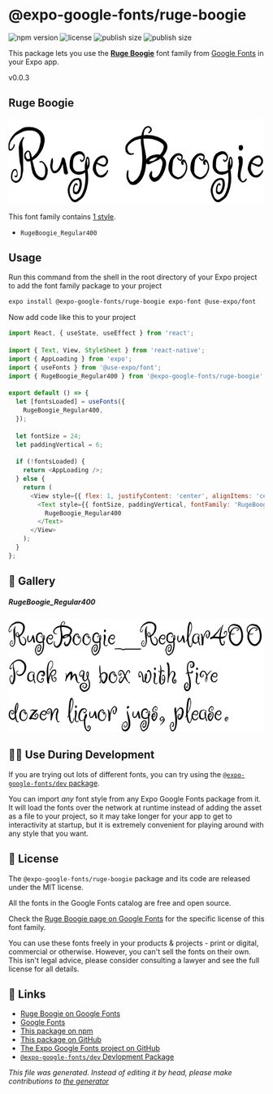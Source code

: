 # @expo-google-fonts/ruge-boogie

![npm version](https://flat.badgen.net/npm/v/@expo-google-fonts/ruge-boogie)
![license](https://flat.badgen.net/github/license/expo/google-fonts)
![publish size](https://flat.badgen.net/packagephobia/install/@expo-google-fonts/ruge-boogie)
![publish size](https://flat.badgen.net/packagephobia/publish/@expo-google-fonts/ruge-boogie)

This package lets you use the [**Ruge Boogie**](https://fonts.google.com/specimen/Ruge+Boogie) font family from [Google Fonts](https://fonts.google.com/) in your Expo app.

v0.0.3

## Ruge Boogie

![Ruge Boogie](./font-family.png)

This font family contains [1 style](#gallery).

- `RugeBoogie_Regular400`

## Usage

Run this command from the shell in the root directory of your Expo project to add the font family package to your project
```sh
expo install @expo-google-fonts/ruge-boogie expo-font @use-expo/font
```

Now add code like this to your project
```js
import React, { useState, useEffect } from 'react';

import { Text, View, StyleSheet } from 'react-native';
import { AppLoading } from 'expo';
import { useFonts } from '@use-expo/font';
import { RugeBoogie_Regular400 } from '@expo-google-fonts/ruge-boogie';

export default () => {
  let [fontsLoaded] = useFonts({
    RugeBoogie_Regular400,
  });

  let fontSize = 24;
  let paddingVertical = 6;

  if (!fontsLoaded) {
    return <AppLoading />;
  } else {
    return (
      <View style={{ flex: 1, justifyContent: 'center', alignItems: 'center' }}>
        <Text style={{ fontSize, paddingVertical, fontFamily: 'RugeBoogie_Regular400' }}>
          RugeBoogie_Regular400
        </Text>
      </View>
    );
  }
};

```

## 🔡 Gallery

##### RugeBoogie_Regular400
![RugeBoogie_Regular400](./91717da896d2b742035d5a0b0ba8e6e4eb616fa3040d3ba55be14c2e92b1aa8f.ttf.png)


## 👩‍💻 Use During Development

If you are trying out lots of different fonts, you can try using the [`@expo-google-fonts/dev` package](https://github.com/expo/google-fonts/tree/master/font-packages/dev#readme).

You can import *any* font style from any Expo Google Fonts package from it. It will load the fonts
over the network at runtime instead of adding the asset as a file to your project, so it may take longer
for your app to get to interactivity at startup, but it is extremely convenient
for playing around with any style that you want.

## 📖 License

The `@expo-google-fonts/ruge-boogie` package and its code are released under the MIT license.

All the fonts in the Google Fonts catalog are free and open source.

Check the [Ruge Boogie page on Google Fonts](https://fonts.google.com/specimen/Ruge+Boogie) for the specific license of this font family.

You can use these fonts freely in your products & projects - print or digital, commercial or otherwise. However, you can't sell the fonts on their own. This isn't legal advice, please consider consulting a lawyer and see the full license for all details.

## 🔗 Links

- [Ruge Boogie on Google Fonts](https://fonts.google.com/specimen/Ruge+Boogie)
- [Google Fonts](https://fonts.google.com/)
- [This package on npm](https://www.npmjs.com/package/@expo-google-fonts/ruge-boogie)
- [This package on GitHub](https://github.com/expo/google-fonts/tree/master/font-packages/ruge-boogie)
- [The Expo Google Fonts project on GitHub](https://github.com/expo/google-fonts)
- [`@expo-google-fonts/dev` Devlopment Package](https://github.com/expo/google-fonts/tree/master/font-packages/dev)


*This file was generated. Instead of editing it by head, please make contributions to [the generator](https://github.com/expo/google-fonts/tree/master/packages/generator)*
